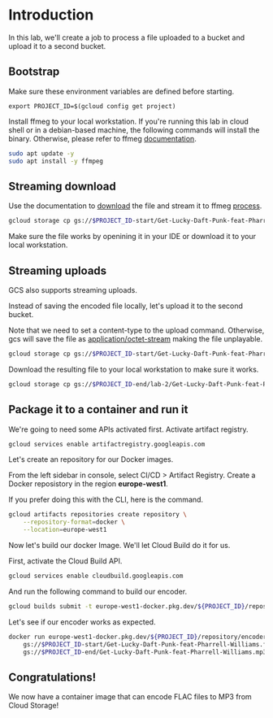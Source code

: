 # Introduction
In this lab, we'll create a job to process a file uploaded to a bucket and upload it to a second bucket.

## Bootstrap

Make sure these environment variables are defined before starting.

```
export PROJECT_ID=$(gcloud config get project)
```

Install ffmeg to your local workstation. If you're running this lab in cloud shell or in a debian-based machine, the following commands will install the binary.
Otherwise, please refer to ffmeg [documentation](https://ffmpeg.org/download.html).

```bash
sudo apt update -y
sudo apt install -y ffmpeg
```

## Streaming download

Use the documentation to [download](https://cloud.google.com/storage/docs/streaming-downloads#prereq-cli) the file and stream it to ffmeg [process](https://ffmpeg.org/ffmpeg-protocols.html#pipe).

```bash
gcloud storage cp gs://$PROJECT_ID-start/Get-Lucky-Daft-Punk-feat-Pharrell-Williams.flac - | ffmpeg -i pipe:0 -f mp3 ./downloads/output.mp3
```

Make sure the file works by openining it in your IDE or download it to your local workstation.

## Streaming uploads

GCS also supports streaming uploads.

Instead of saving the encoded file locally, let's upload it to the second bucket.

Note that we need to set a content-type to the upload command. Otherwise, gcs will save the file as [application/octet-stream](https://cloud.google.com/storage/docs/metadata#content-type) making the file unplayable.

```bash
gcloud storage cp gs://$PROJECT_ID-start/Get-Lucky-Daft-Punk-feat-Pharrell-Williams.flac - | ffmpeg -i pipe:0 -f mp3 pipe:1 | gcloud storage cp - gs://$PROJECT_ID-end/lab-2/Get-Lucky-Daft-Punk-feat-Pharrell-Williams.mp3 --content-type=audio/mp3
```

Download the resulting file to your local workstation to make sure it works.

```bash
gcloud storage cp gs://$PROJECT_ID-end/lab-2/Get-Lucky-Daft-Punk-feat-Pharrell-Williams.mp3 ./downloads/output-end.mp3
```

## Package it to a container and run it
We're going to need some APIs activated first. Activate artifact registry.

```bash
gcloud services enable artifactregistry.googleapis.com
```

Let's create an repository for our Docker images.

From the left sidebar in console, select CI/CD > Artifact Registry.
Create a Docker reposistory in the region **europe-west1**.

If you prefer doing this with the CLI, here is the command.

```bash
gcloud artifacts repositories create repository \
    --repository-format=docker \
    --location=europe-west1
```

Now let's build our docker Image. We'll let Cloud Build do it for us.

First, activate the Cloud Build API.

```bash
gcloud services enable cloudbuild.googleapis.com
```

And run the following command to build our encoder.

```bash
gcloud builds submit -t europe-west1-docker.pkg.dev/${PROJECT_ID}/repository/encoder
```

Let's see if our encoder works as expected.

```bash
docker run europe-west1-docker.pkg.dev/${PROJECT_ID}/repository/encoder \
    gs://$PROJECT_ID-start/Get-Lucky-Daft-Punk-feat-Pharrell-Williams.flac \
    gs://$PROJECT_ID-end/Get-Lucky-Daft-Punk-feat-Pharrell-Williams.mp3
```

## Congratulations!
We now have a container image that can encode FLAC files to MP3 from Cloud Storage!
